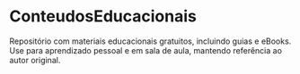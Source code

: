 # ConteudosEducacionais
Repositório com materiais educacionais gratuitos, incluindo guias e eBooks. Use para aprendizado pessoal e em sala de aula, mantendo referência ao autor original.
